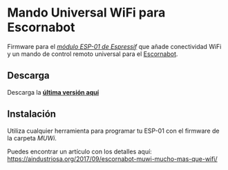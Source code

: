 # Mando Universal WiFi para Escornabot

Firmware para el *[módulo ESP-01 de Espressif](https://www.espressif.com/en/products/hardware/esp8266ex/overview)* que añade conectividad WiFi y un mando de control remoto universal para el [Escornabot][ESCGH].

## Descarga

Descarga la **[última versión aquí](https://github.com/mgesteiro/escornabot-MUWi/releases/latest)**

## Instalación

Utiliza cualquier herramienta para programar tu ESP-01 con el firmware de la
carpeta *MUWi*.

Puedes encontrar un artículo con los detalles aquí:
https://aindustriosa.org/2017/09/escornabot-muwi-mucho-mas-que-wifi/


<!-- links -->
[ESCGH]: https://github.com/escornabot/
